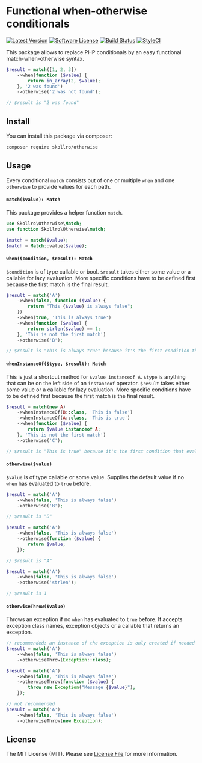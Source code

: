 # Functional when-otherwise conditionals

[![Latest Version](https://img.shields.io/github/release/skollro/otherwise.svg?style=flat-square)](https://github.com/skollro/otherwise/releases)
[![Software License](https://img.shields.io/badge/license-MIT-brightgreen.svg?style=flat-square)](LICENSE.md)
[![Build Status](https://img.shields.io/travis/skollro/otherwise/master.svg?style=flat-square)](https://travis-ci.org/skollro/otherwise)
[![StyleCI](https://styleci.io/repos/127410017/shield)](https://styleci.io/repos/127410017)

This package allows to replace PHP conditionals by an easy functional match-when-otherwise syntax.

```php
$result = match([1, 2, 3])
    ->when(function ($value) {
        return in_array(2, $value);
    }, '2 was found')
    ->otherwise('2 was not found');

// $result is "2 was found"
```

## Install

You can install this package via composer:

``` bash
composer require skollro/otherwise
```

## Usage

Every conditional `match` consists out of one or multiple `when` and one `otherwise` to provide values for each path.

#### `match($value): Match`

This package provides a helper function `match`.

```php
use Skollro\Otherwise\Match;
use function Skollro\Otherwise\match;

$match = match($value);
$match = Match::value($value);
```

#### `when($condition, $result): Match`

`$condition` is of type callable or bool. `$result` takes either some value or a callable for lazy evaluation. More specific conditions have to be defined first because the first match is the final result.

```php
$result = match('A')
    ->when(false, function ($value) {
        return "This {$value} is always false";
    })
    ->when(true, 'This is always true')
    ->when(function ($value) {
        return strlen($value) == 1;
    }, 'This is not the first match')
    ->otherwise('B');

// $result is "This is always true" because it's the first condition that evaluates to true
```

#### `whenInstanceOf($type, $result): Match`

This is just a shortcut method for `$value instanceof A`. `$type` is anything that can be on the left side of an `instanceof` operator. `$result` takes either some value or a callable for lazy evaluation. More specific conditions have to be defined first because the first match is the final result.

```php
$result = match(new A)
    ->whenInstanceOf(B::class, 'This is false')
    ->whenInstanceOf(A::class, 'This is true')
    ->when(function ($value) {
        return $value instanceof A;
    }, 'This is not the first match')
    ->otherwise('C');

// $result is "This is true" because it's the first condition that evaluates to true
```

#### `otherwise($value)`

`$value` is of type callable or some value. Supplies the default value if no `when` has evaluated to `true` before.

```php
$result = match('A')
    ->when(false, 'This is always false')
    ->otherwise('B');

// $result is "B"

$result = match('A')
    ->when(false, 'This is always false')
    ->otherwise(function ($value) {
        return $value;
    });

// $result is "A"

$result = match('A')
    ->when(false, 'This is always false')
    ->otherwise('strlen');

// $result is 1
```

#### `otherwiseThrow($value)`

Throws an exception if no `when` has evaluated to `true` before. It accepts exception class names, exception objects or a callable that returns an exception.

```php
// recommended: an instance of the exception is only created if needed
$result = match('A')
    ->when(false, 'This is always false')
    ->otherwiseThrow(Exception::class);

$result = match('A')
    ->when(false, 'This is always false')
    ->otherwiseThrow(function ($value) {
        throw new Exception("Message {$value}");
    });

// not recommended
$result = match('A')
    ->when(false, 'This is always false')
    ->otherwiseThrow(new Exception);
```

## License

The MIT License (MIT). Please see [License File](LICENSE.md) for more information.
